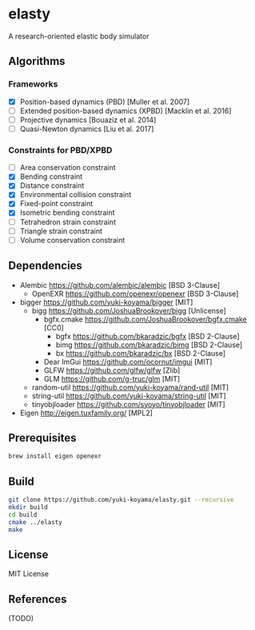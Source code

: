 # elasty

A research-oriented elastic body simulator

## Algorithms

### Frameworks

- [x] Position-based dynamics (PBD) [Muller et al. 2007]
- [ ] Extended position-based dynamics (XPBD) [Macklin et al. 2016]
- [ ] Projective dynamics [Bouaziz et al. 2014]
- [ ] Quasi-Newton dynamics [Liu et al. 2017]

### Constraints for PBD/XPBD

- [ ] Area conservation constraint
- [x] Bending constraint
- [x] Distance constraint
- [x] Environmental collision constraint
- [x] Fixed-point constraint
- [x] Isometric bending constraint
- [ ] Tetrahedron strain constraint
- [ ] Triangle strain constraint
- [ ] Volume conservation constraint

## Dependencies

- Alembic <https://github.com/alembic/alembic> [BSD 3-Clause]
  - OpenEXR <https://github.com/openexr/openexr> [BSD 3-Clause]
- bigger <https://github.com/yuki-koyama/bigger> [MIT]
  - bigg <https://github.com/JoshuaBrookover/bigg> [Unlicense]
    - bgfx.cmake <https://github.com/JoshuaBrookover/bgfx.cmake> [CC0]
      - bgfx <https://github.com/bkaradzic/bgfx> [BSD 2-Clause]
      - bimg <https://github.com/bkaradzic/bimg> [BSD 2-Clause]
      - bx <https://github.com/bkaradzic/bx> [BSD 2-Clause]
    - Dear ImGui <https://github.com/ocornut/imgui> [MIT]
    - GLFW <https://github.com/glfw/glfw> [Zlib]
    - GLM <https://github.com/g-truc/glm> [MIT]
  - random-util <https://github.com/yuki-koyama/rand-util> [MIT]
  - string-util <https://github.com/yuki-koyama/string-util> [MIT]
  - tinyobjloader <https://github.com/syoyo/tinyobjloader> [MIT]
- Eigen <http://eigen.tuxfamily.org/> [MPL2]

## Prerequisites

```bash
brew install eigen openexr
```

## Build

```bash
git clone https://github.com/yuki-koyama/elasty.git --recursive
mkdir build
cd build
cmake ../elasty
make
```

## License

MIT License

## References

(TODO)
